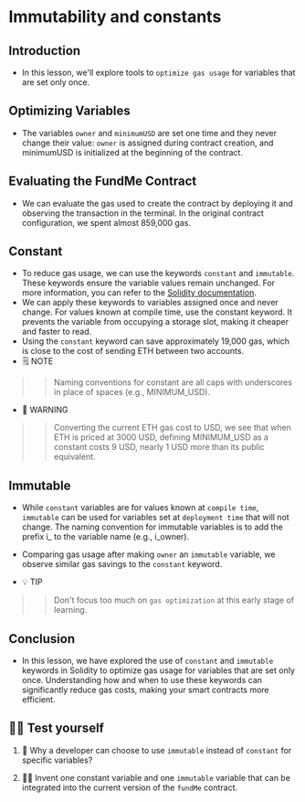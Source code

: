 # Immutability and constants

## Introduction
- In this lesson, we'll explore tools to `optimize gas usage` for variables that are set only once.

## Optimizing Variables
- The variables `owner` and `minimumUSD` are set one time and they never change their value: `owner` is assigned during contract creation, and minimumUSD is initialized at the beginning of the contract.

## Evaluating the FundMe Contract
- We can evaluate the gas used to create the contract by deploying it and observing the transaction in the terminal. In the original contract configuration, we spent almost 859,000 gas.

## Constant
- To reduce gas usage, we can use the keywords `constant` and `immutable`. These keywords ensure the variable values remain unchanged. For more information, you can refer to the [Solidity documentation](https://docs.soliditylang.org/en/v0.8.26/).
- We can apply these keywords to variables assigned once and never change. For values known at compile time, use the constant keyword. It prevents the variable from occupying a storage slot, making it cheaper and faster to read.
- Using the `constant` keyword can save approximately 19,000 gas, which is close to the cost of sending ETH between two accounts.
- 🗒️ NOTE

>> Naming conventions for constant are all caps with underscores in place of spaces (e.g., MINIMUM_USD).

- 🚧 WARNING

>> Converting the current ETH gas cost to USD, we see that when ETH is priced at 3000 USD, defining MINIMUM_USD as a constant costs 9 USD, nearly 1 USD more than its public equivalent.

## Immutable
- While `constant` variables are for values known at `compile time`, `immutable` can be used for variables set at `deployment time` that will not change. The naming convention for immutable variables is to add the prefix i_ to the variable name (e.g., i_owner).
- Comparing gas usage after making `owner` an `immutable` variable, we observe similar gas savings to the `constant` keyword.

- 💡 TIP

>> Don't focus too much on `gas optimization` at this early stage of learning.

## Conclusion
- In this lesson, we have explored the use of `constant` and `immutable` keywords in Solidity to optimize gas usage for variables that are set only once. Understanding how and when to use these keywords can significantly reduce gas costs, making your smart contracts more efficient.

## 🧑‍💻 Test yourself
1. 📕 Why a developer can choose to use `immutable` instead of `constant` for specific variables?

2. 🧑‍💻 Invent one constant variable and one `immutable` variable that can be integrated into the current version of the `fundMe` contract.
